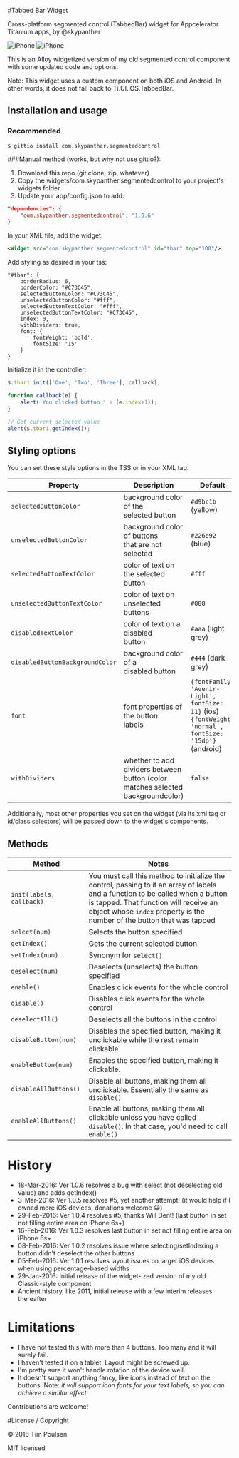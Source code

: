 #Tabbed Bar Widget

Cross-platform segmented control (TabbedBar) widget for Appcelerator Titanium apps, by @skypanther

![iPhone](images/iphone5.png)
![iPhone](images/android.png)

This is an Alloy widgetized version of my old segmented control component with some updated code and options.

Note: This widget uses a custom component on both iOS and Android. In other words, it does not fall back to Ti.UI.iOS.TabbedBar.

## Installation and usage

### Recommended

```shell
$ gittio install com.skypanther.segmentedcontrol
```

###Manual method (works, but why not use gittio?):

1. Download this repo (git clone, zip, whatever)
2. Copy the widgets/com.skypanther.segmentedcontrol to your project's widgets folder
3. Update your app/config.json to add:

```json
"dependencies": {
    "com.skypanther.segmentedcontrol": "1.0.6"
}
```

In your XML file, add the widget:

```xml
<Widget src="com.skypanther.segmentedcontrol" id="tbar" top="100"/>
```

Add styling as desired in your tss:

```
"#tbar": {
	borderRadius: 6,
	borderColor: "#C73C45",
	selectedButtonColor: "#C73C45",
	unselectedButtonColor: "#fff", 
	selectedButtonTextColor: "#fff",
	unselectedButtonTextColor: "#C73C45",
	index: 0,
	withDividers: true,
	font: {
		fontWeight: 'bold',
		fontSize: '15'
	}
}
```

Initialize it in the controller:

```javascript
$.tbar1.init(['One', 'Two', 'Three'], callback);

function callback(e) {
	alert('You clicked button ' + (e.index+1));
}

// Get current selected value
alert($.tbar1.getIndex());
```

## Styling options

You can set these style options in the TSS or in your XML tag.

|Property|Description|Default|
|-------|---|-----------|
|`selectedButtonColor`|background color of the<br/>selected button|`#d9bc1b` (yellow)|
|`unselectedButtonColor` |background color of buttons<br/>that are not selected |`#226e92` (blue) |
|`selectedButtonTextColor` |color of text on the selected<br/>button |`#fff` |
|`unselectedButtonTextColor` |color of text on unselected<br/>buttons | `#000`|
|`disabledTextColor `|color of text on a disabled<br/>button | `#aaa` (light grey)|
|`disabledButtonBackgroundColor` |background color of a<br/>disabled button | `#444` (dark grey)|
|`font` | font properties of the button<br/>labels | `{fontFamily: 'Avenir-Light', fontSize: 11}` (ios)<br/>`{fontWeight: 'normal', fontSize: '15dp'}` (android)| 
|`withDividers`|whether to add dividers between button (color matches selected backgroundcolor)|`false`|

Additionally, most other properties you set on the widget (via its xml tag or id/class selectors) will be passed down to the widget's components.

## Methods

|Method|Notes|
|-------|--------------|
|`init(labels, callback)`|You must call this method to initialize the control, passing to it an array of labels and a function to be called when a button is tapped. That function will receive an object whose `index` property is the number of the button that was tapped|
|`select(num)`| Selects the button specified|
|`getIndex()`| Gets the current selected button|
|`setIndex(num)`| Synonym for `select()`|
|`deselect(num)`| Deselects (unselects) the button specified|
|`enable()`| Enables click events for the whole control|
|`disable()`| Disables click events for the whole control|
|`deselectAll()`|Deselects all the buttons in the control|
|`disableButton(num)`|Disables the specified button, making it unclickable while the rest remain clickable|
|`enableButton(num)`|Enables the specified button, making it clickable.|
|`disableAllButtons()`|Disable all buttons, making them all unclickable. Essentially the same as `disable()`|
|`enableAllButtons()`|Enable all buttons, making them all clickable unless you have called `disable()`. In that case, you'd need to call `enable()`|

# History

* 18-Mar-2016: Ver 1.0.6 resolves a bug with select (not deselecting old value) and adds getIndex()
* 3-Mar-2016: Ver 1.0.5 resolves #5, yet another attempt! (it would help if I owned more iOS devices, donations welcome 😀)
* 29-Feb-2016: Ver 1.0.4 resolves #5, thanks Will Dent! (last button in set not filling entire area on iPhone 6s+)
* 16-Feb-2016: Ver 1.0.3 resolves last button in set not filling entire area on iPhone 6s+
* 08-Feb-2016: Ver 1.0.2 resolves issue where selecting/setIndexing a button didn't deselect the other buttons
* 05-Feb-2016: Ver 1.0.1 resolves layout issues on larger iOS devices when using percentage-based widths
* 29-Jan-2016: Initial release of the widget-ized version of my old Classic-style component
* Ancient history, like 2011, initial release with a few interim releases thereafter

# Limitations

* I have not tested this with more than 4 buttons. Too many and it will surely fail. 
* I haven't tested it on a tablet. Layout might be screwed up.
* I'm pretty sure it won't handle rotation of the device well.
* It doesn't support anything fancy, like icons instead of text on the buttons. Note: _it will support icon fonts for your text labels, so you can achieve a similar effect._

Contributions are welcome!

#License / Copyright

&copy; 2016 Tim Poulsen

MIT licensed
